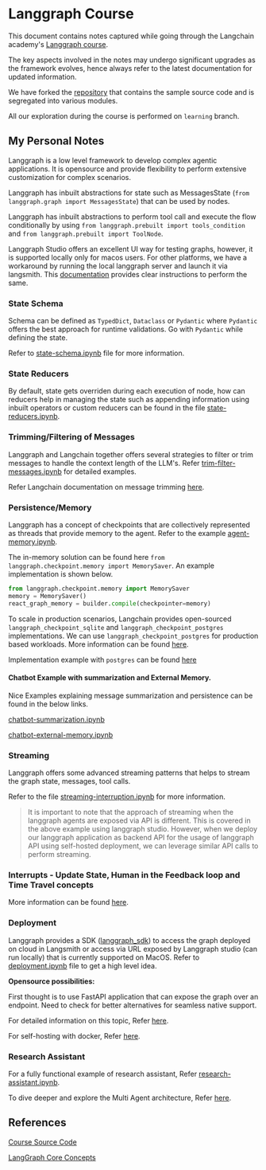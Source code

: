 # Langgraph Course

This document contains notes captured while going through the Langchain academy's [Langgraph course](https://academy.langchain.com/courses/intro-to-langgraph).

The key aspects involved in the notes may undergo significant upgrades as the framework evolves, hence always refer to the latest documentation for updated information.

We have forked the [repository](https://github.com/langchain-ai/langchain-academy) that contains the sample source code and is segregated into various modules.

All our exploration during the course is performed on `learning` branch.

## My Personal Notes

Langgraph is a low level framework to develop complex agentic applications. It is opensource and provide flexibility to perform extensive customization for complex scenarios.

Langgraph has inbuilt abstractions for state such as MessagesState (`from langgraph.graph import MessagesState`) that can be used by nodes.

Langgraph has inbuilt abstractions to perform tool call and execute the flow conditionally by using `from langgraph.prebuilt import tools_condition` and `from langgraph.prebuilt import ToolNode`.

Langgraph Studio offers an excellent UI way for testing graphs, however, it is supported locally only for macos users. For other platforms, we have a workaround by running the local langgraph server and launch it via langsmith. This [documentation](https://langchain-ai.github.io/langgraph/concepts/langgraph_studio/#development-server-with-web-ui) provides clear instructions to perform the same.

### State Schema

Schema can be defined as `TypedDict`, `Dataclass` or `Pydantic` where `Pydantic` offers the best approach for runtime validations. Go with `Pydantic` while defining the state.

Refer to [state-schema.ipynb](https://github.com/scchengaiah/langchain-academy/blob/main/module-2/state-schema.ipynb) file for more information.

### State Reducers

By default, state gets overriden during each execution of node, how can reducers help in managing the state such as appending information using inbuilt operators or custom reducers can be found in the file [state-reducers.ipynb](https://github.com/scchengaiah/langchain-academy/blob/main/module-2/state-reducers.ipynb).

### Trimming/Filtering of Messages

Langgraph and Langchain together offers several strategies to filter or trim messages to handle the context length of the LLM's. Refer [trim-filter-messages.ipynb](https://github.com/scchengaiah/langchain-academy/blob/main/module-2/trim-filter-messages.ipynb) for detailed examples.

Refer Langchain documentation on message trimming [here](https://python.langchain.com/v0.2/docs/how_to/trim_messages/#getting-the-last-max_tokens-tokens).

### Persistence/Memory

Langgraph has a concept of checkpoints that are collectively represented as threads that provide memory to the agent. Refer to the example [agent-memory.ipynb](https://github.com/scchengaiah/langchain-academy/blob/main/module-1/agent-memory.ipynb).

The in-memory solution can be found here `from langgraph.checkpoint.memory import MemorySaver`. An example implementation is shown below. 

```python
from langgraph.checkpoint.memory import MemorySaver
memory = MemorySaver()
react_graph_memory = builder.compile(checkpointer=memory)
```

To scale in production scenarios, Langchain provides open-sourced `langgraph_checkpoint_sqlite` and `langgraph_checkpoint_postgres` implementations. We can use `langgraph_checkpoint_postgres` for production based workloads. More information can be found [here](https://github.com/langchain-ai/langgraph/releases/tag/0.2.0). 

Implementation example with `postgres` can be found [here](https://langchain-ai.github.io/langgraph/how-tos/persistence_postgres/)

#### Chatbot Example with summarization and External Memory.

Nice Examples explaining message summarization and persistence can be found in the below links.

[chatbot-summarization.ipynb](https://github.com/scchengaiah/langchain-academy/blob/main/module-2/chatbot-summarization.ipynb)

[chatbot-external-memory.ipynb](https://github.com/scchengaiah/langchain-academy/blob/main/module-2/chatbot-external-memory.ipynb)

### Streaming

Langgraph offers some advanced streaming patterns that helps to stream the graph state, messages, tool calls.

Refer to the file [streaming-interruption.ipynb](https://github.com/scchengaiah/langchain-academy/blob/main/module-3/streaming-interruption.ipynb) for more information.

> It is important to note that the approach of streaming when the langgraph agents are exposed via API is different. This is covered in the above example using langgraph studio. However, when we deploy our langgraph application as backend API for the usage of langgraph API using self-hosted deployment, we can leverage similar API calls to perform streaming.

### Interrupts - Update State, Human in the Feedback loop and Time Travel concepts

More information can be found [here](https://github.com/scchengaiah/langchain-academy/tree/main/module-3).

### Deployment

Langgraph provides a SDK ([langgraph_sdk](https://pypi.org/project/langgraph-sdk/)) to access the graph deployed on cloud in Langsmith or access via URL exposed by Langgraph studio (can run locally) that is currently supported on MacOS. Refer to [deployment.ipynb](https://github.com/scchengaiah/langchain-academy/blob/main/module-1/deployment.ipynb) file to get a high level idea.

**Opensource possibilities:**

First thought is to use FastAPI application that can expose the graph over an endpoint. Need to check for better alternatives for seamless native support.

For detailed information on this topic, Refer [here](https://langchain-ai.github.io/langgraph/tutorials/deployment/).

For self-hosting with docker, Refer [here](https://langchain-ai.github.io/langgraph/how-tos/deploy-self-hosted/).

### Research Assistant

For a fully functional example of research assistant, Refer [research-assistant.ipynb](https://github.com/scchengaiah/langchain-academy/blob/main/module-4/research-assistant.ipynb).

To dive deeper and explore the Multi Agent architecture, Refer [here](https://langchain-ai.github.io/langgraph/tutorials/#agent-architectures).

## References

[Course Source Code](https://github.com/langchain-ai/langchain-academy)

[LangGraph Core Concepts](https://dev.to/jamesli/introduction-to-langgraph-core-concepts-and-basic-components-5bak)

